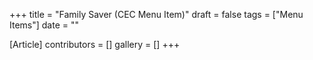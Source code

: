 +++
title = "Family Saver (CEC Menu Item)"
draft = false
tags = ["Menu Items"]
date = ""

[Article]
contributors = []
gallery = []
+++